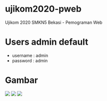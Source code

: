 # ujikom2020-pweb
Ujikom 2020 SMKN5 Bekasi - Pemograman Web

# Users admin default
- username : admin
- password : admin

# Gambar
<img src="http://www.outlanders.it/uploads/1605358960.png">
<img src="http://www.outlanders.it/uploads/1605391363.png">
<img src="http://www.outlanders.it/uploads/1605377053.png">
